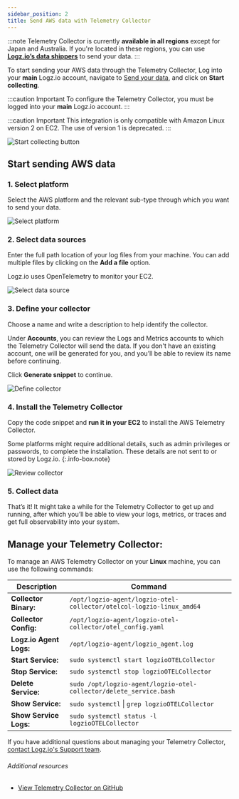 ```yaml
---
sidebar_position: 2
title: Send AWS data with Telemetry Collector
---
```


:::note
Telemetry Collector is currently **available in all regions** except for Japan and Australia. If you're located in these regions, you can use **[Logz.io’s data shippers](https://app.logz.io/#/dashboard/send-your-data/collection?tag=all&collection=all)** to send your data.
:::

To start sending your AWS data through the Telemetry Collector, Log into your **main** Logz.io account, navigate to [Send your data](https://app.logz.io/#/dashboard/send-your-data), and click on **Start collecting**.

:::caution Important
To configure the Telemetry Collector, you must be logged into your **main** Logz.io account.
:::

:::caution Important
This integration is only compatible with Amazon Linux version 2 on EC2. The use of version 1 is deprecated.
:::

![Start collecting button](https://dytvr9ot2sszz.cloudfront.net/logz-docs/telemetry-agent/telemetry-start-here.png)

## Start sending AWS data

### 1. Select platform

Select the AWS platform and the relevant sub-type through which you want to send your data.

![Select platform](https://dytvr9ot2sszz.cloudfront.net/logz-docs/telemetry-agent/aws-agent.png)

### 2. Select data sources

Enter the full path location of your log files from your machine. You can add multiple files by clicking on the **Add a file** option.

Logz.io uses OpenTelemetry to monitor your EC2.

![Select data source](https://dytvr9ot2sszz.cloudfront.net/logz-docs/telemetry-agent/telemetry-aws-data-source.png)

### 3. Define your collector

Choose a name and write a description to help identify the collector. 

Under **Accounts**, you can review the Logs and Metrics accounts to which the Telemetry Collector will send the data. If you don't have an existing account, one will be generated for you, and you’ll be able to review its name before continuing.

Click **Generate snippet** to continue.

![Define collector](https://dytvr9ot2sszz.cloudfront.net/logz-docs/telemetry-agent/telemetry-aws-define.png)

### 4. Install the Telemetry Collector

Copy the code snippet and **run it in your EC2** to install the AWS Telemetry Collector.

Some platforms might require additional details, such as admin privileges or passwords, to complete the installation. These details are not sent to or stored by Logz.io.
{:.info-box.note}

![Review collector](https://dytvr9ot2sszz.cloudfront.net/logz-docs/telemetry-agent/collector-localhost-finish.png)

### 5. Collect data

That’s it! It might take a while for the Telemetry Collector to get up and running, after which you’ll be able to view your logs, metrics, or traces and get full observability into your system.

## Manage your Telemetry Collector:

To manage an AWS Telemetry Collector on your **Linux** machine, you can use the following commands:

|Description|Command|
|--|--|
|**Collector Binary:** |`/opt/logzio-agent/logzio-otel-collector/otelcol-logzio-linux_amd64`|
|**Collector Config:**|`/opt/logzio-agent/logzio-otel-collector/otel_config.yaml`|
|**Logz.io Agent Logs:** |`/opt/logzio-agent/logzio_agent.log`|
|**Start Service:** |`sudo systemctl start logzioOTELCollector`|
|**Stop Service:** |`sudo systemctl stop logzioOTELCollector`|
|**Delete Service:** |`sudo /opt/logzio-agent/logzio-otel-collector/delete_service.bash`|
|**Show Service:** |`sudo systemctl` &#124; `grep logzioOTELCollector`|
|**Show Service Logs:** |`sudo systemctl status -l logzioOTELCollector`|


If you have additional questions about managing your Telemetry Collector, [contact Logz.io's Support team](mailto:help@logz.io).


###### Additional resources

* [View Telemetry Collector on GitHub](https://github.com/logzio/logzio-agent-manifest)